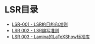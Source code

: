 # LSR目录
- [LSR-001 - LSR的目的和准则](store/LSR-001.md)
- [LSR 002 - LSR编写准则](store/LSR-002.md)
- [LSR 003 - Lamina的LaTeXShow标准库](store/LSR-003.md)